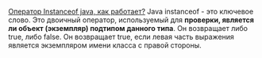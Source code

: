 [Оператор Instanceof java, как работает?](https://javarush.com/groups/posts/2018-kak-rabotaet-operator-instanceof)
Java instanceof - это ключевое слово. Это двоичный оператор, используемый для **проверки, является ли объект (экземпляр) подтипом данного типа**. Он возвращает либо true, либо false. Он возвращает true, если левая часть выражения является экземпляром имени класса с правой стороны.
